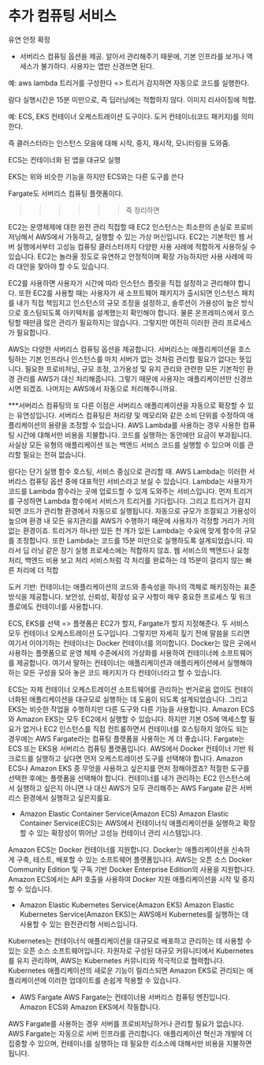 # 추가 컴퓨팅 서비스

유연
안정
확정

- 서버리스 컴퓨팅 옵션을 제공.
  알아서 관리해주기 때문에, 기본 인프라를 보거나 액세스가 불가하다.
  사용자는 앱만 신경쓰면 된다.

예: aws lambda
트리거를 구성한다 => 트리거 감지하면 자동으로 코드를 실행한다.

람다 실행시간은 15분 미만으로, 즉 딥러닝에는 적합하지 않다. 이미지 리사이징에 적합.

예: ECS, EKS
컨테이너 오케스트레이션 도구이다.
도커 컨테이너(코드 패키지)를 의미한다.

즉 클러스터라는 인스턴스 모음에 대해 시작, 중지, 재시작, 모니터링을 도와줌.

ECS는 컨테이너화 된 앱을 대규모 실행

EKS는 위와 비슷한 기능을 하지만 ECS와는 다른 도구를 쓴다

Fargate도 서버리스 컴퓨팅 플랫폼이다.

> > > > > > 즉 정리하면

EC2는 운영체제에 대한 완전 관리 직접할 때
EC2 인스턴스는 최소한의 손실로 프로비저닝해서 AWS에서 가동하고, 실행할 수 있는 가상 머신입니다. EC2는 기본적인 웹 서버 실행에서부터 고성능 컴퓨팅 클러스터까지 다양한 사용 사례에 적합하게 사용하실 수 있습니다. EC2는 놀라울 정도로 유연하고 안정적이며 확장 가능하지만 사용 사례에 따라 대안을 찾아야 할 수도 있습니다.

EC2를 사용하면 사용자가 시간에 따라 인스턴스 플릿을 직접 설정하고 관리해야 합니다. 또한 EC2를 사용할 때는 사용자가 새 소프트웨어 패키지가 출시되면 인스턴스 패치를 내가 직접 책임지고 인스턴스의 규모 조정을 설정하고, 솔루션이 가용성이 높은 방식으로 호스팅되도록 아키텍처를 설계했는지 확인해야 합니다. 물론 온프레미스에서 호스팅할 때만큼 많은 관리가 필요하지는 않습니다. 그렇지만 여전히 이러한 관리 프로세스가 필요합니다.

AWS는 다양한 서버리스 컴퓨팅 옵션을 제공합니다. 서버리스는 애플리케이션을 호스팅하는 기본 인프라나 인스턴스를 마치 서버가 없는 것처럼 관리할 필요가 없다는 뜻입니다. 필요한 프로비저닝, 규모 조정, 고가용성 및 유지 관리와 관련한 모든 기본적인 환경 관리를 AWS가 대신 처리해줍니다. 그렇기 때문에 사용자는 애플리케이션만 신경쓰시면 되겠죠. 나머지는 AWS에서 자동으로 처리해주니까요.

\*\*\*서버리스 컴퓨팅의 또 다른 이점은 서버리스 애플리케이션을 자동으로 확장할 수 있는 유연성입니다. 서버리스 컴퓨팅은 처리량 및 메모리와 같은 소비 단위를 수정하여 애플리케이션의 용량을 조정할 수 있습니다.
AWS Lambda를 사용하는 경우 사용한 컴퓨팅 시간에 대해서만 비용을 지불합니다. 코드를 실행하는 동안에만 요금이 부과됩니다. 사실상 모든 유형의 애플리케이션 또는 백엔드 서비스 코드를 실행할 수 있으며 이를 관리할 필요는 전혀 없습니다.

람다는 단기 실행 함수 호스팅, 서비스 중심으로 관리할 때.
AWS Lambda는 이러한 서버리스 컴퓨팅 옵션 중에 대표적인 서비스라고 보실 수 있습니다. Lambda는 사용자가 코드를 Lambda 함수라는 곳에 업로드할 수 있게 도와주는 서비스입니다. 먼저 트리거를 구성하면 Lambda 함수에서 서비스가 트리거를 기다립니다. 그리고 트리거가 감지되면 코드가 관리형 환경에서 자동으로 실행됩니다. 자동으로 규모가 조절되고 가용성이 높으며 환경 내 모든 유지관리를 AWS가 수행하기 때문에 사용자가 걱정할 거리가 거의 없는 환경이죠. 트리거가 하나만 있든 천 개가 있든 Lambda는 수요에 맞게 함수의 규모를 조정합니다. 또한 Lambda는 코드를 15분 미만으로 실행하도록 설계되었습니다. 따라서 딥 러닝 같은 장기 실행 프로세스에는 적합하지 않죠.
웹 서비스의 백엔드나 요청 처리, 백엔드 비용 보고 처리 서비스처럼 각 처리를 완료하는 데 15분이 걸리지 않는 빠른 처리에 더 적합

도커 기반:
컨테이너는 애플리케이션의 코드와 종속성을 하나의 객체로 패키징하는 표준 방식을 제공합니다. 보안성, 신뢰성, 확장성 요구 사항이 매우 중요한 프로세스 및 워크플로에도 컨테이너를 사용합니다.

ECS, EKS를 선택 => 플랫폼은 EC2가 할지, Fargate가 할지 지정해준다.
두 서비스 모두 컨테이너 오케스트레이션 도구입니다. 그렇지만 자세히 짚기 전에 말씀을 드리면 여기서 이야기하는 컨테이너는 Docker 컨테이너를 의미합니다. Docker는 많은 곳에서 사용하는 플랫폼으로 운영 체제 수준에서의 가상화를 사용하여 컨테이너에 소프트웨어를 제공합니다. 여기서 말하는 컨테이너는 애플리케이션과 애플리케이션에서 실행해야 하는 모든 구성을 모아 놓은 코드 패키지가 다 컨테이너라고 할 수 있습니다.

ECS는 자체 컨테이너 오케스트레이션 소프트웨어를 관리하는 번거로움 없이도 컨테이너화된 애플리케이션을 대규모로 실행하는 데 도움이 되도록 설계되었습니다. 그리고 EKS는 비슷한 작업을 수행하지만 다른 도구와 다른 기능을 사용합니다. Amazon ECS와 Amazon EKS는 모두 EC2에서 실행할 수 있습니다. 하지만 기본 OS에 액세스할 필요가 없거나 EC2 인스턴스를 직접 컨트롤하면서 컨테이너를 호스팅하지 않아도 되는 경우에는 AWS Fargate라는 컴퓨팅 플랫폼을 사용하는 게 더 좋습니다.
Fargate는 ECS 또는 EKS용 서버리스 컴퓨팅 플랫폼입니다.
AWS에서 Docker 컨테이너 기반 워크로드를 실행하고 싶다면 먼저 오케스트레이션 도구를 선택해야 합니다. Amazon ECS나 Amazon EKS 중 무엇을 사용하고 싶은지를 먼저 정해야겠죠? 적절한 도구를 선택한 후에는 플랫폼을 선택해야 합니다. 컨테이너를 내가 관리하는 EC2 인스턴스에서 실행하고 싶은지 아니면 나 대신 AWS가 모두 관리해주는 AWS Fargate 같은 서버리스 환경에서 실행하고 싶은지를요.

- Amazon Elastic Container Service(Amazon ECS)
  Amazon Elastic Container Service(ECS)는 AWS에서 컨테이너식 애플리케이션을 실행하고 확장할 수 있는 확장성이 뛰어난 고성능 컨테이너 관리 시스템입니다.

Amazon ECS는 Docker 컨테이너를 지원합니다. Docker는 애플리케이션을 신속하게 구축, 테스트, 배포할 수 있는 소프트웨어 플랫폼입니다. AWS는 오픈 소스 Docker Community Edition 및 구독 기반 Docker Enterprise Edition의 사용을 지원합니다. Amazon ECS에서는 API 호출을 사용하여 Docker 지원 애플리케이션을 시작 및 중지할 수 있습니다.

- Amazon Elastic Kubernetes Service(Amazon EKS)
  Amazon Elastic Kubernetes Service(Amazon EKS)는 AWS에서 Kubernetes를 실행하는 데 사용할 수 있는 완전관리형 서비스입니다.

Kubernetes는 컨테이너식 애플리케이션을 대규모로 배포하고 관리하는 데 사용할 수 있는 오픈 소스 소프트웨어입니다. 자원자로 구성된 대규모 커뮤니티에서 Kubernetes를 유지 관리하며, AWS는 Kubernetes 커뮤니티와 적극적으로 협력합니다. Kubernetes 애플리케이션의 새로운 기능이 릴리스되면 Amazon EKS로 관리되는 애플리케이션에 이러한 업데이트를 손쉽게 적용할 수 있습니다.

- AWS Fargate
  AWS Fargate는 컨테이너용 서버리스 컴퓨팅 엔진입니다. Amazon ECS와 Amazon EKS에서 작동합니다.

AWS Fargate를 사용하는 경우 서버를 프로비저닝하거나 관리할 필요가 없습니다. AWS Fargate는 자동으로 서버 인프라를 관리합니다. 애플리케이션 혁신과 개발에 더 집중할 수 있으며, 컨테이너를 실행하는 데 필요한 리소스에 대해서만 비용을 지불하면 됩니다.
